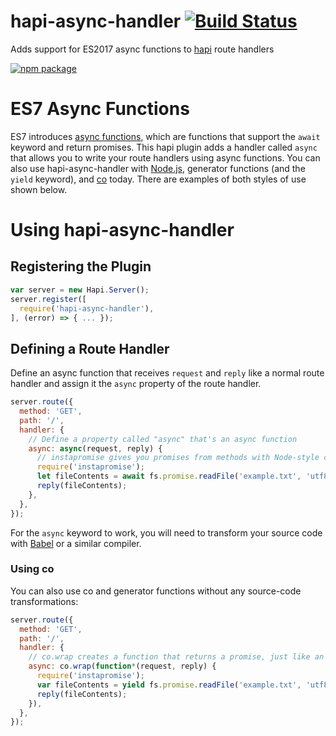 # hapi-async-handler [![Build Status](https://travis-ci.org/ide/hapi-async-handler.svg?branch=master)](https://travis-ci.org/ide/hapi-async-handler)
Adds support for ES2017 async functions to [hapi](http://hapijs.com/) route handlers

[![npm package](https://nodei.co/npm/hapi-async-handler.png?downloads=true&downloadRank=true&stars=true)](https://nodei.co/npm/hapi-async-handler/)

# ES7 Async Functions

ES7 introduces [async functions](https://github.com/lukehoban/ecmascript-asyncawait), which are functions that support the `await` keyword and return promises. This hapi plugin adds a handler called `async` that allows you to write your route handlers using async functions. You can also use hapi-async-handler with [Node.js](https://nodejs.org/), generator functions (and the `yield` keyword), and [co](https://github.com/tj/co) today. There are examples of both styles of use shown below.

# Using hapi-async-handler

## Registering the Plugin

```javascript
var server = new Hapi.Server();
server.register([
  require('hapi-async-handler'),
], (error) => { ... });
```

## Defining a Route Handler

Define an async function that receives `request` and `reply` like a normal route handler and assign it the `async` property of the route handler.

```javascript
server.route({
  method: 'GET',
  path: '/',
  handler: {
    // Define a property called "async" that's an async function
    async: async(request, reply) {
      // instapromise gives you promises from methods with Node-style callbacks
      require('instapromise');
      let fileContents = await fs.promise.readFile('example.txt', 'utf8');
      reply(fileContents);
    },
  },
});
```

For the `async` keyword to work, you will need to transform your source code with [Babel](https://babeljs.io/docs/plugins/preset-stage-3/) or a similar compiler.

### Using co

You can also use co and generator functions without any source-code transformations:

```javascript
server.route({
  method: 'GET',
  path: '/',
  handler: {
    // co.wrap creates a function that returns a promise, just like an async function
    async: co.wrap(function*(request, reply) {
      require('instapromise');
      var fileContents = yield fs.promise.readFile('example.txt', 'utf8');
      reply(fileContents);
    }),
  },
});
```
